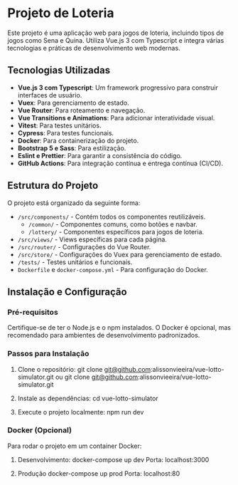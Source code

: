 # Projeto de Loteria

Este projeto é uma aplicação web para jogos de loteria, incluindo tipos de jogos como Sena e Quina. Utiliza Vue.js 3 com Typescript e integra várias tecnologias e práticas de desenvolvimento web modernas.

## Tecnologias Utilizadas

- **Vue.js 3 com Typescript**: Um framework progressivo para construir interfaces de usuário.
- **Vuex**: Para gerenciamento de estado.
- **Vue Router**: Para roteamento e navegação.
- **Vue Transitions e Animations**: Para adicionar interatividade visual.
- **Vitest**: Para testes unitários.
- **Cypress**: Para testes funcionais.
- **Docker**: Para containerização do projeto.
- **Bootstrap 5 e Sass**: Para estilização.
- **Eslint e Prettier**: Para garantir a consistência do código.
- **GitHub Actions**: Para integração contínua e entrega contínua (CI/CD).

## Estrutura do Projeto

O projeto está organizado da seguinte forma:

- `/src/components/` - Contém todos os componentes reutilizáveis.
  - `/common/` - Componentes comuns, como botões e navbar.
  - `/lottery/` - Componentes específicos para jogos de loteria.
- `/src/views/` - Views específicas para cada página.
- `/src/router/` - Configurações do Vue Router.
- `/src/store/` - Configurações do Vuex para gerenciamento de estado.
- `/tests/` - Testes unitários e funcionais.
- `Dockerfile` e `docker-compose.yml` - Para configuração do Docker.

## Instalação e Configuração

### Pré-requisitos

Certifique-se de ter o Node.js e o npm instalados. O Docker é opcional, mas recomendado para ambientes de desenvolvimento padronizados.

### Passos para Instalação

1. Clone o repositório:
git clone git@github.com:alissonvieeira/vue-lotto-simulator.git
ou
git clone git@github.com:alissonvieeira/vue-lotto-simulator.git

2. Instale as dependências: 
cd vue-lotto-simulator

3. Execute o projeto localmente:
npm run dev

### Docker (Opcional)

Para rodar o projeto em um container Docker:

1. Desenvolvimento:
docker-compose up dev
Porta: localhost:3000

2. Produção
docker-compose up prod
Porta: localhost:80